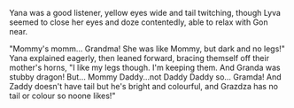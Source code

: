 Yana was a good listener, yellow eyes wide and tail twitching, though Lyva seemed to close her eyes and doze contentedly, able to relax with Gon near.    

"Mommy's momm... Grandma! She was like Mommy, but dark and no legs!" Yana explained eagerly, then leaned forward, bracing themself off their mother's horns, "I like my legs though. I'm keeping them. And Granda was stubby dragon! But... Mommy Daddy...not Daddy Daddy so... Gramda! And Zaddy doesn't have tail but he's bright and colourful, and Grazdza has no tail or colour so noone likes!"